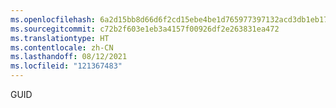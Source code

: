 ```yaml
---
ms.openlocfilehash: 6a2d15bb8d66d6f2cd15ebe4be1d765977397132acd3db1eb17dee61b783f7a5
ms.sourcegitcommit: c72b2f603e1eb3a4157f00926df2e263831ea472
ms.translationtype: HT
ms.contentlocale: zh-CN
ms.lasthandoff: 08/12/2021
ms.locfileid: "121367483"
---
```

 GUID 